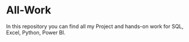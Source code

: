 # All-Work
In this repository you can find all my Project and hands-on work for SQL, Excel, Python, Power BI.
